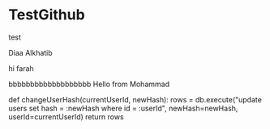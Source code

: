 # TestGithub
test

Diaa Alkhatib

hi farah

bbbbbbbbbbbbbbbbbbb
Hello from Mohammad


def changeUserHash(currentUserId, newHash):
    rows = db.execute("update  users set hash = :newHash where id = :userId",
                      newHash=newHash, userId=currentUserId)
    return rows


